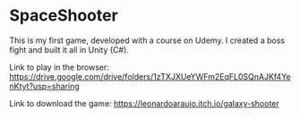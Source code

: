 # SpaceShooter
This is my first game, developed with a course on Udemy. I created a boss fight and built it all in Unity (C#).

Link to play in the browser: https://drive.google.com/drive/folders/1zTXJXUeYWFm2EqFL0SQnAJKf4YenKtyt?usp=sharing

Link to download the game: https://leonardoaraujo.itch.io/galaxy-shooter
